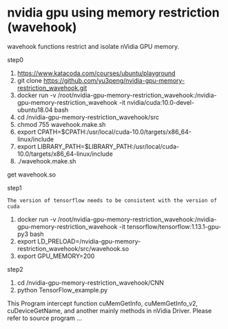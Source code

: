# nvidia gpu using memory restriction (wavehook)
wavehook functions restrict and isolate nVidia GPU memory.

step0

1. https://www.katacoda.com/courses/ubuntu/playground
2. git clone https://github.com/yu3peng/nvidia-gpu-memory-restriction_wavehook.git
3. docker run -v /root/nvidia-gpu-memory-restriction_wavehook:/nvidia-gpu-memory-restriction_wavehook -it nvidia/cuda:10.0-devel-ubuntu18.04 bash
4. cd /nvidia-gpu-memory-restriction_wavehook/src
5. chmod 755 wavehook.make.sh
6. export CPATH=$CPATH:/usr/local/cuda-10.0/targets/x86_64-linux/include
7. export LIBRARY_PATH=$LIBRARY_PATH:/usr/local/cuda-10.0/targets/x86_64-linux/include
8. ./wavehook.make.sh

get wavehook.so

step1

`The version of tensorflow needs to be consistent with the version of cuda`
1. docker run -v /root/nvidia-gpu-memory-restriction_wavehook:/nvidia-gpu-memory-restriction_wavehook -it tensorflow/tensorflow:1.13.1-gpu-py3 bash
2. export LD_PRELOAD=/nvidia-gpu-memory-restriction_wavehook/src/wavehook.so
3. export GPU_MEMORY=200

step2
1. cd /nvidia-gpu-memory-restriction_wavehook/CNN
2. python TensorFlow_example.py

This Program intercept function cuMemGetInfo, cuMemGetInfo_v2, cuDeviceGetName, and another mainly methods in nVidia Driver.
Please refer to source program ...

